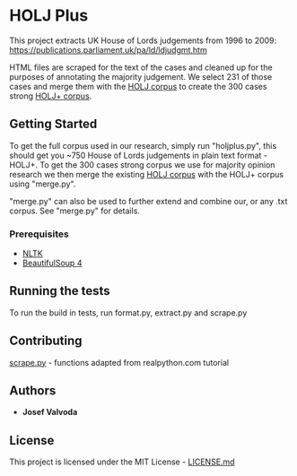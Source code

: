 # HOLJ Plus

This project extracts UK House of Lords judgements from 1996 to 2009: https://publications.parliament.uk/pa/ld/ldjudgmt.htm

HTML files are scraped for the text of the cases and cleaned up for the purposes of annotating the majority judgement.
We select 231 of those cases and merge them with the [HOLJ corpus](https://www.inf.ed.ac.uk/research/isdd/admin/package?download=84) to create the 300 cases strong [HOLJ+ corpus](https://github.com/valvoda/holjplus/blob/master/HOLJ%2B.zip).

## Getting Started

To get the full corpus used in our research, simply run "holjplus.py", this should get you ~750 House of Lords judgements in plain text format - HOLJ+.
To get the 300 cases strong corpus we use for majority opinion research we then merge the existing [HOLJ corpus](https://www.inf.ed.ac.uk/research/isdd/admin/package?download=84) with the HOLJ+ corpus using "merge.py".

"merge.py" can also be used to further extend and combine our, or any .txt corpus. See "merge.py" for details.

### Prerequisites

* [NLTK](https://www.nltk.org/install.html)
* [BeautifulSoup 4](https://pypi.org/project/beautifulsoup4/)

## Running the tests

To run the build in tests, run format.py, extract.py and scrape.py

## Contributing

[scrape.py](https://realpython.com/python-web-scraping-practical-introduction/) - functions adapted from realpython.com tutorial

## Authors

* **Josef Valvoda**

## License

This project is licensed under the MIT License - [LICENSE.md](LICENSE)
